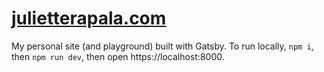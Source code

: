 # [julietterapala.com](https://julietterapala.com/)

My personal site (and playground) built with Gatsby.
To run locally, `npm i`, then `npm run dev`, then open https://localhost:8000.
